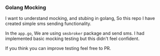 ### Golang Mocking

I want to understand mocking, and stubing in golang, So this repo I have created simple sms sending functionality.

In the `app.go`, We are using `smsbroker` package and send sms. I had implemented basic mocking testing but this didn't feel confident.

If you think you can improve testing feel free to PR.
